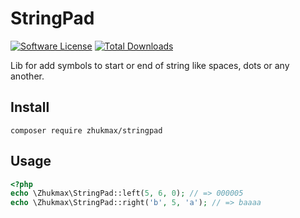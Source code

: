 # StringPad
[![Software License][ico-license]](license.md)
[![Total Downloads][ico-downloads]][link-downloads]

Lib for add symbols to start or end of string like spaces, dots or any another.

## Install
```console
composer require zhukmax/stringpad
```

## Usage

```php
<?php
echo \Zhukmax\StringPad::left(5, 6, 0); // => 000005
echo \Zhukmax\StringPad::right('b', 5, 'a'); // => baaaa
```

[ico-license]: https://img.shields.io/badge/license-Apache%202-brightgreen.svg
[ico-downloads]: https://img.shields.io/packagist/dt/zhukmax/stringpad.svg
[link-downloads]: https://packagist.org/packages/zhukmax/smsc
